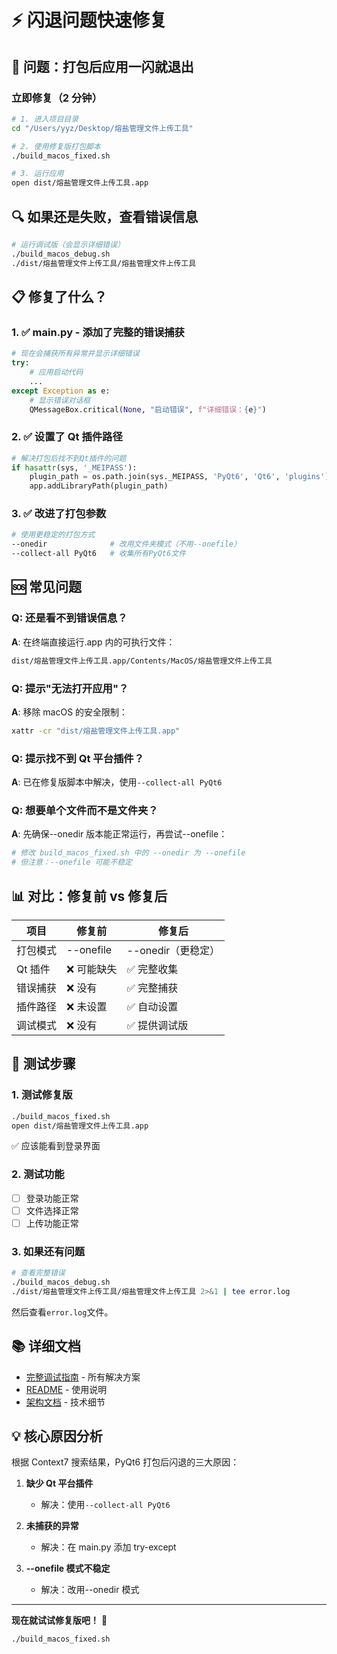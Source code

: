 # ⚡ 闪退问题快速修复

## 🎯 问题：打包后应用一闪就退出

### 立即修复（2 分钟）

```bash
# 1. 进入项目目录
cd "/Users/yyz/Desktop/熔盐管理文件上传工具"

# 2. 使用修复版打包脚本
./build_macos_fixed.sh

# 3. 运行应用
open dist/熔盐管理文件上传工具.app
```

## 🔍 如果还是失败，查看错误信息

```bash
# 运行调试版（会显示详细错误）
./build_macos_debug.sh
./dist/熔盐管理文件上传工具/熔盐管理文件上传工具
```

## 📋 修复了什么？

### 1. ✅ main.py - 添加了完整的错误捕获

```python
# 现在会捕获所有异常并显示详细错误
try:
    # 应用启动代码
    ...
except Exception as e:
    # 显示错误对话框
    QMessageBox.critical(None, "启动错误", f"详细错误：{e}")
```

### 2. ✅ 设置了 Qt 插件路径

```python
# 解决打包后找不到Qt插件的问题
if hasattr(sys, '_MEIPASS'):
    plugin_path = os.path.join(sys._MEIPASS, 'PyQt6', 'Qt6', 'plugins')
    app.addLibraryPath(plugin_path)
```

### 3. ✅ 改进了打包参数

```bash
# 使用更稳定的打包方式
--onedir              # 改用文件夹模式（不用--onefile）
--collect-all PyQt6   # 收集所有PyQt6文件
```

## 🆘 常见问题

### Q: 还是看不到错误信息？

**A**: 在终端直接运行.app 内的可执行文件：

```bash
dist/熔盐管理文件上传工具.app/Contents/MacOS/熔盐管理文件上传工具
```

### Q: 提示"无法打开应用"？

**A**: 移除 macOS 的安全限制：

```bash
xattr -cr "dist/熔盐管理文件上传工具.app"
```

### Q: 提示找不到 Qt 平台插件？

**A**: 已在修复版脚本中解决，使用`--collect-all PyQt6`

### Q: 想要单个文件而不是文件夹？

**A**: 先确保--onedir 版本能正常运行，再尝试--onefile：

```bash
# 修改 build_macos_fixed.sh 中的 --onedir 为 --onefile
# 但注意：--onefile 可能不稳定
```

## 📊 对比：修复前 vs 修复后

| 项目     | 修复前      | 修复后             |
| -------- | ----------- | ------------------ |
| 打包模式 | --onefile   | --onedir（更稳定） |
| Qt 插件  | ❌ 可能缺失 | ✅ 完整收集        |
| 错误捕获 | ❌ 没有     | ✅ 完整捕获        |
| 插件路径 | ❌ 未设置   | ✅ 自动设置        |
| 调试模式 | ❌ 没有     | ✅ 提供调试版      |

## 🎯 测试步骤

### 1. 测试修复版

```bash
./build_macos_fixed.sh
open dist/熔盐管理文件上传工具.app
```

✅ 应该能看到登录界面

### 2. 测试功能

- [ ] 登录功能正常
- [ ] 文件选择正常
- [ ] 上传功能正常

### 3. 如果还有问题

```bash
# 查看完整错误
./build_macos_debug.sh
./dist/熔盐管理文件上传工具/熔盐管理文件上传工具 2>&1 | tee error.log
```

然后查看`error.log`文件。

## 📚 详细文档

- [完整调试指南](DEBUG.md) - 所有解决方案
- [README](README.md) - 使用说明
- [架构文档](ARCHITECTURE.md) - 技术细节

## 💡 核心原因分析

根据 Context7 搜索结果，PyQt6 打包后闪退的三大原因：

1. **缺少 Qt 平台插件**

   - 解决：使用`--collect-all PyQt6`

2. **未捕获的异常**

   - 解决：在 main.py 添加 try-except

3. **--onefile 模式不稳定**
   - 解决：改用--onedir 模式

---

**现在就试试修复版吧！** 🚀

```bash
./build_macos_fixed.sh
```
